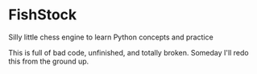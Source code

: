 # FishStock

Silly little chess engine to learn Python concepts and practice

This is full of bad code, unfinished, and totally broken. Someday I'll redo this from the ground up.
